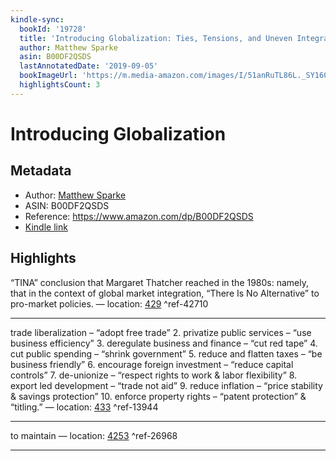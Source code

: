 ```yaml
---
kindle-sync:
  bookId: '19728'
  title: 'Introducing Globalization: Ties, Tensions, and Uneven Integration'
  author: Matthew Sparke
  asin: B00DF2QSDS
  lastAnnotatedDate: '2019-09-05'
  bookImageUrl: 'https://m.media-amazon.com/images/I/51anRuTL86L._SY160.jpg'
  highlightsCount: 3
---
```

# Introducing Globalization
## Metadata
* Author: [Matthew Sparke](https://www.amazon.comundefined)
* ASIN: B00DF2QSDS
* Reference: https://www.amazon.com/dp/B00DF2QSDS
* [Kindle link](kindle://book?action=open&asin=B00DF2QSDS)

## Highlights
“TINA” conclusion that Margaret Thatcher reached in the 1980s: namely, that in the context of global market integration, “There Is No Alternative” to pro-market policies. — location: [429](kindle://book?action=open&asin=B00DF2QSDS&location=429) ^ref-42710

---
trade liberalization – “adopt free trade” 2. privatize public services – “use business efficiency” 3. deregulate business and finance – “cut red tape” 4. cut public spending – “shrink government” 5. reduce and flatten taxes – “be business friendly” 6. encourage foreign investment – “reduce capital controls” 7. de-unionize – “respect rights to work & labor flexibility” 8. export led development – “trade not aid” 9. reduce inflation – “price stability & savings protection” 10. enforce property rights – “patent protection” & “titling.” — location: [433](kindle://book?action=open&asin=B00DF2QSDS&location=433) ^ref-13944

---
to maintain — location: [4253](kindle://book?action=open&asin=B00DF2QSDS&location=4253) ^ref-26968

---
